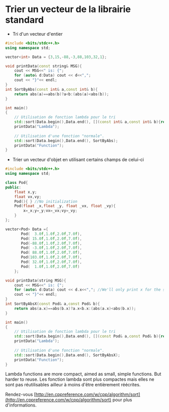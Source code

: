 # Trier un vecteur de la librairie standard

* Tri d'un vecteur d'entier
```C++ runnable
#include <bits/stdc++.h> 
using namespace std;

vector<int> Data = {3,15,-88,-3,88,103,32,1};

void printData(const string& MSG){
    cout << MSG<<" is: {";
    for (auto& d:Data) cout << d<<",";
    cout << "}"<< endl;    
}
int SortByAbs(const int& a,const int& b){
    return abs(a)==abs(b)?a<b:(abs(a)<abs(b));
}

int main()
{
    // Utilisation de fonction lambda pour le tri
    std::sort(Data.begin(),Data.end(), [](const int& a,const int& b){return a<b;});
    printData("Lambda");
    
    // Utilisation d'une fonction "normale".  
    std::sort(Data.begin(),Data.end(), SortByAbs);
    printData("Function");
}
```

* Trier un vecteur d'objet en utilisant certains champs de celui-ci
```C++ runnable
#include <bits/stdc++.h> 
using namespace std;

class Pod{
public:    
    float x,y;
    float vx,vy;
    Pod(){ } //No initialization
    Pod(float _x,float _y, float _vx, float _vy){
        x=_x;y=_y;vx=_vx;vy=_vy;
    }
};

vector<Pod> Data ={
       Pod(  3.0f,1.0f,2.0f,7.0f),
       Pod( 15.0f,1.0f,2.0f,7.0f),
       Pod(-88.0f,1.0f,2.0f,7.0f),
       Pod( -3.0f,1.0f,2.0f,7.0f),
       Pod( 88.0f,1.0f,2.0f,7.0f),
       Pod(103.0f,1.0f,2.0f,7.0f),
       Pod( 32.0f,1.0f,2.0f,7.0f),
       Pod(  1.0f,1.0f,2.0f,7.0f)
    };

void printData(string MSG){
    cout << MSG<<" is: {";
    for (auto& d:Data) cout << d.x<<","; //We'll only print x for the sake of simplicity
    cout << "}"<< endl;    
}
int SortByAbsX(const Pod& a,const Pod& b){
    return abs(a.x)==abs(b.x)?a.x<b.x:(abs(a.x)<abs(b.x));
}

int main()
{
    // Utilisation de fonction lambda pour le tri    
    std::sort(Data.begin(),Data.end(), [](const Pod& a,const Pod& b){return a.x<b.x;});
    printData("Lambda");
    
    // Utilisation d'une fonction "normale". 
    std::sort(Data.begin(),Data.end(), SortByAbsX);
    printData("Function");
}
```
Lambda functions are more compact, aimed as small, simple functions. But harder to reuse.
Les fonction lambda sont plus compactes mais elles ne sont pas réutilisables ailleur à moins d'être entièrement réécrites.

Rendez-vous [http://en.cppreference.com/w/cpp/algorithm/sort](http://en.cppreference.com/w/cpp/algorithm/sort) pour plus d'informations.
